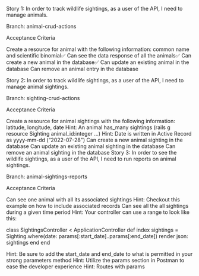 Story 1: In order to track wildlife sightings, as a user of the API, I need to manage animals.

Branch: animal-crud-actions

Acceptance Criteria

Create a resource for animal with the following information: common name and scientific binomial✅
Can see the data response of all the animals✅
Can create a new animal in the database✅
Can update an existing animal in the database
Can remove an animal entry in the database


Story 2: In order to track wildlife sightings, as a user of the API, I need to manage animal sightings.

Branch: sighting-crud-actions

Acceptance Criteria

Create a resource for animal sightings with the following information: latitude, longitude, date
Hint: An animal has_many sightings (rails g resource Sighting animal_id:integer ...)
Hint: Date is written in Active Record as yyyy-mm-dd (“2022-07-28")
Can create a new animal sighting in the database
Can update an existing animal sighting in the database
Can remove an animal sighting in the database
Story 3: In order to see the wildlife sightings, as a user of the API, I need to run reports on animal sightings.

Branch: animal-sightings-reports

Acceptance Criteria

Can see one animal with all its associated sightings
Hint: Checkout this example on how to include associated records
Can see all the all sightings during a given time period
Hint: Your controller can use a range to look like this:

class SightingsController < ApplicationController
  def index
    sightings = Sighting.where(date: params[:start_date]..params[:end_date])
    render json: sightings
  end
end


Hint: Be sure to add the start_date and end_date to what is permitted in your strong parameters method
Hint: Utilize the params section in Postman to ease the developer experience
Hint: Routes with params